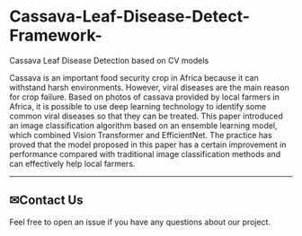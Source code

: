 # Cassava-Leaf-Disease-Detect-Framework-
Cassava Leaf Disease Detection based on CV models

Cassava is an important food security crop in Africa because it can withstand harsh environments. However, viral diseases are the main reason for crop failure. Based on photos of cassava provided by local farmers in Africa, it is possible to use deep learning technology to identify some common viral diseases so that they can be treated. This paper introduced an image classification algorithm based on an ensemble learning model, which combined Vision Transformer and EfficientNet. The practice has proved that the model proposed in this paper has a certain improvement in performance compared with traditional image classification methods and can effectively help local farmers.


---

## ✉Contact Us

Feel free to open an issue if you have any questions about our project.
